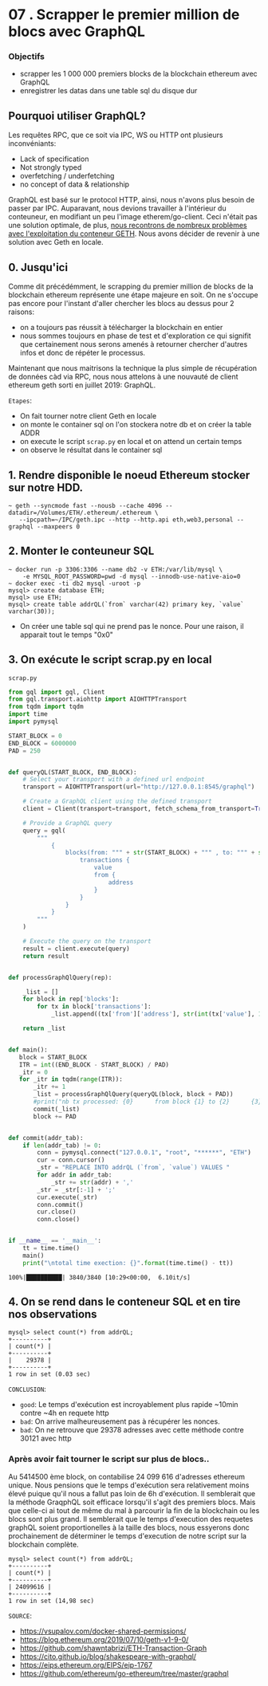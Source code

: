 
# 07 . Scrapper le premier million de blocs avec GraphQL

### Objectifs
- scrapper les 1 000 000 premiers blocks de la blockchain ethereum avec GraphQL
- enregistrer les datas dans une table sql du disque dur


## Pourquoi utiliser GraphQL?

Les requêtes RPC, que ce soit via IPC, WS ou HTTP ont plusieurs inconvéniants:
- Lack of specification
- Not strongly typed 
- overfetching / underfetching
- no concept of data & relationship

GraphQL est basé sur le protocol HTTP, ainsi, nous n'avons plus besoin de passer par IPC. Auparavant, nous devions travailler à l'intérieur du conteuneur, 
en modifiant un peu l'image etherem/go-client. Ceci n'était pas une solution optimale, de plus, [nous recontrons de nombreux problèmes avec l'exploitation du conteneur GETH](12_difficulties&Evolutions.md#docker-image-ethereumclient-go-not-working). 
Nous avons décider de revenir à une solution avec Geth en locale.

## 0. Jusqu'ici

Comme dit précédémment, le scrapping du premier million de blocks de la blockchain ethereum représente une étape majeure 
en soit. On ne s'occupe pas encore pour l'instant d'aller chercher les blocs au dessus pour 2 raisons:
- on a toujours pas réussit à télécharger la blockchain en entier
- nous sommes toujours en phase de test et d'exploration ce qui signifit que certainement nous serons amenés à 
retourner chercher d'autres infos et donc de répéter le processus.

Maintenant que nous maitrisons la technique la plus simple de récupération de données càd via RPC, nous nous attelons à 
une nouvauté de client ethereum geth sorti en juillet 2019: GraphQL.


`Etapes`:  
- On fait tourner notre client Geth en locale
- on monte le container sql on l'on stockera notre db et on créer la table ADDR
- on execute le script `scrap.py` en local et on attend un certain temps
- on observe le résultat dans le container sql

## 1. Rendre disponible le noeud Ethereum stocker sur notre HDD.
```shell script
~ geth --syncmode fast --nousb --cache 4096 --datadir=/Volumes/ETH/.ethereum/.ethereum \
   --ipcpath=~/IPC/geth.ipc --http --http.api eth,web3,personal --graphql --maxpeers 0
```

## 2. Monter le conteuneur SQL
```shell script
~ docker run -p 3306:3306 --name db2 -v ETH:/var/lib/mysql \
    -e MYSQL_ROOT_PASSWORD=pwd -d mysql --innodb-use-native-aio=0
~ docker exec -ti db2 mysql -uroot -p
mysql> create database ETH;
mysql> use ETH;
mysql> create table addrQL(`from` varchar(42) primary key, `value` varchar(30));
```

- On créer une table sql qui ne prend pas le nonce. Pour une raison, il apparait tout le temps "0x0"


## 3. On exécute le script scrap.py en local
`scrap.py`
```python
from gql import gql, Client
from gql.transport.aiohttp import AIOHTTPTransport
from tqdm import tqdm
import time
import pymysql

START_BLOCK = 0
END_BLOCK = 6000000
PAD = 250


def queryQL(START_BLOCK, END_BLOCK):
    # Select your transport with a defined url endpoint
    transport = AIOHTTPTransport(url="http://127.0.0.1:8545/graphql")

    # Create a GraphQL client using the defined transport
    client = Client(transport=transport, fetch_schema_from_transport=True)

    # Provide a GraphQL query
    query = gql(
        """
            {
                blocks(from: """ + str(START_BLOCK) + """ , to: """ + str(END_BLOCK) + """) {
                    transactions {
                        value
                        from {
                            address
                        }
                    }
                }
            }
        """
    )

    # Execute the query on the transport
    result = client.execute(query)
    return result


def processGraphQlQuery(rep):

    _list = []
    for block in rep['blocks']:
        for tx in block['transactions']:
            _list.append((tx['from']['address'], str(int(tx['value'], 16))))

    return _list


def main():
   block = START_BLOCK
   ITR = int((END_BLOCK - START_BLOCK) / PAD)
   _itr = 0
   for _itr in tqdm(range(ITR)):
       _itr += 1
       _list = processGraphQlQuery(queryQL(block, block + PAD))
       #print("nb tx processed: {0}      from block {1} to {2}      {3}/{4}\n".format(len(_list), block, block + PAD, _itr + 1, ITR))
       commit(_list)
       block += PAD


def commit(addr_tab):
    if len(addr_tab) != 0:
        conn = pymysql.connect("127.0.0.1", "root", "******", "ETH")
        cur = conn.cursor()
        _str = "REPLACE INTO addrQL (`from`, `value`) VALUES "
        for addr in addr_tab:
            _str += str(addr) + ','
        _str = _str[:-1] + ';'
        cur.execute(_str)
        conn.commit()
        cur.close()
        conn.close()


if __name__ == '__main__':
    tt = time.time()
    main()
    print("\ntotal time exection: {}".format(time.time() - tt))
````
```shell script
100%|██████████| 3840/3840 [10:29<00:00,  6.10it/s]
```

## 4. On se rend dans le conteneur SQL et en tire nos observations
```shell script
mysql> select count(*) from addrQL;
+----------+
| count(*) |
+----------+
|    29378 |
+----------+
1 row in set (0.03 sec)
```

`CONCLUSION`:
- `good`: Le temps d'exécution est incroyablement plus rapide ~10min contre ~4h en requete http
- `bad`: On arrive malheureusement pas à récupérer les nonces. 
- `bad`: On ne retrouve que 29378 adresses avec cette méthode contre 30121 avec http


### Après avoir fait tourner le script sur plus de blocs..

Au 5414500 ème block, on contabilise 24 099 616 d'adresses ethereum unique. Nous pensions que le temps d'exécution sera 
relativement moins élevé puique qu'il nous a fallut pas loin de 6h d'exécution. Il semblerait que la méthode GraqphQL soit 
efficace lorsqu'il s'agit des premiers blocs. Mais que celle-ci ai tout de même du mal à parcourir la fin de la blockchain ou les blocs sont plus grand. 
Il semblerait que le temps d'execution des requetes graphQL soient proportionelles à la taille des blocs, nous essyerons donc prochainement de déterminer le temps d'execution de notre script sur la blockchain complète.
```shell script
mysql> select count(*) from addrQL;
+----------+
| count(*) |
+----------+
| 24099616 |
+----------+
1 row in set (14,98 sec)
```


`SOURCE`:
- https://vsupalov.com/docker-shared-permissions/
- https://blog.ethereum.org/2019/07/10/geth-v1-9-0/
- https://github.com/shawntabrizi/ETH-Transaction-Graph
- https://cito.github.io/blog/shakespeare-with-graphql/
- https://eips.ethereum.org/EIPS/eip-1767
- https://github.com/ethereum/go-ethereum/tree/master/graphql

